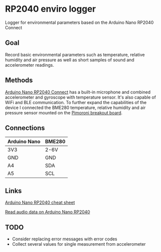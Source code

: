 # RP2040 enviro logger
Logger for environmental parameters based on the Arduino Nano RP2040 Connect

## Goal
Record basic environmental parameters such as temperature, relative humidity and air pressure as well as short samples of sound and accelerometer readings.

## Methods
[Arduino Nano RP2040 Connect](https://docs.arduino.cc/hardware/nano-rp2040-connect/) has a built-in microphone and combined accelerometer and gyroscope with temperature sensor. It's also capable of WiFi and BLE communication. To further expand the capabilities of the device I connected the BME280 temperature, relative humidity and air pressure sensor mounted on the [Pimoroni breakout board](https://shop.pimoroni.com/products/bme280-breakout).

## Connections
| Arduino Nano | BME280 |
| ------------ | ------ |
| 3V3          | 2-6V   |
| GND          | GND    |
| A4           | SDA    |
| A5           | SCL    |

## Links
[Arduino Nano RP2040 cheat sheet](https://docs.arduino.cc/tutorials/nano-rp2040-connect/rp2040-01-technical-reference)

[Read audio data on Arduino Nano RP2040](https://docs.arduino.cc/tutorials/nano-rp2040-connect/rp2040-microphone-basics)

## TODO
* Consider replacing error messages with error codes
* Collect several values for single measurement from accelerometer

